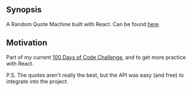 ## Synopsis

A Random Quote Machine built with React. Can be found [here](https://solaomi.github.io/random-quote-machine/).

## Motivation

Part of my current [100 Days of Code Challenge](https://www.100daysofcode.com/), and to get more practice with
React.

P.S. The quotes aren't really the best, but the API was easy (and free) to integrate into the project.
